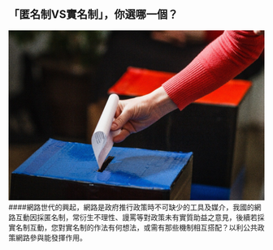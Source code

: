 ## 「匿名制VS實名制」，你選哪一個？
![](213.jpg)
####網路世代的興起，網路是政府推行政策時不可缺少的工具及媒介，我國的網路互動因採匿名制，常衍生不理性、謾罵等對政策未有實質助益之意見，後續若採實名制互動，您對實名制的作法有何想法，或需有那些機制相互搭配？以利公共政策網路參與能發揮作用。